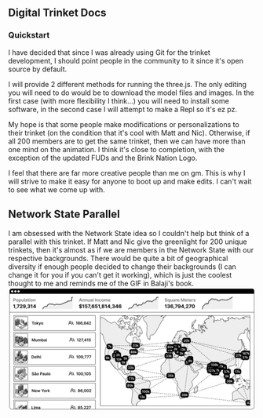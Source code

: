 ## Digital Trinket Docs

### Quickstart
I have decided that since I was already using Git for the trinket development,
I should point people in the community to it since it's open source by default.

I will provide 2 different methods for running the three.js. The only
editing you will need to do would be to download the model files and images. In
the first case (with more flexibility I think...) you will need to install some
software, in the second case I will attempt to make a Repl so it's ez pz.

My hope is that some people make modifications or personalizations to their
trinket (on the condition that it's cool with Matt and Nic). Otherwise, if all
200 members are to get the same trinket, then we can have more than one mind on
the animation. I think it's close to completion, with the exception of the
updated FUDs and the Brink Nation Logo.

I feel that there are far more creative people than me on gm. This is why I
will strive to make it easy for anyone to boot up and make edits. I can't wait
to see what we come up with.

## Network State Parallel
I am obsessed with the Network State idea so I couldn't help but think of a
parallel with this trinket. If Matt and Nic give the greenlight for 200 unique
trinkets, then it's almost as if we are members in the Network State with our
respective backgrounds. There would be quite a bit of geographical diversity
if enough people decided to change their backgrounds (I can change it for you
if you can't get it working), which is just the coolest thought to me and
reminds me of the GIF in Balaji's book.
![Network_State](./styles/balaji.png)



